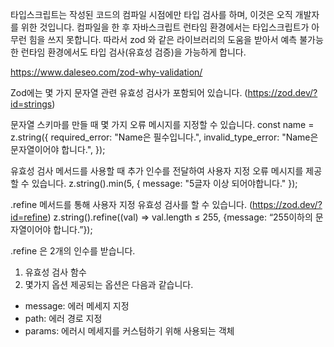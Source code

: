 타입스크립트는 작성된 코드의 컴파일 시점에만 타입 검사를 하며, 이것은 오직 개발자를 위한 것입니다.
컴파일을 한 후 자바스크립트 런타임 환경에서는 타입스크립트가 아무런 힘을 쓰지 못합니다.
따라서 zod 와 같은 라이브러리의 도움을 받아서 예측 불가능한 런타임 환경에서도 타입 검사(유효성 검증)을 가능하게 합니다.

https://www.daleseo.com/zod-why-validation/

Zod에는 몇 가지 문자열 관련 유효성 검사가 포함되어 있습니다.
(https://zod.dev/?id=strings)

문자열 스키마를 만들 때 몇 가지 오류 메시지를 지정할 수 있습니다.
const name = z.string({
required_error: "Name은 필수입니다.",
invalid_type_error: "Name은 문자열이어야 합니다.",
});

유효성 검사 메서드를 사용할 때 추가 인수를 전달하여 사용자 지정 오류 메시지를 제공할 수 있습니다.
z.string().min(5, { message: "5글자 이상 되어야합니다." });

.refine 메서드를 통해 사용자 지정 유효성 검사를 할 수 있습니다.
(https://zod.dev/?id=refine)
z.string().refine((val) ⇒ val.length ≤ 255, {message: “255이하의 문자열이어야 합니다.”});

.refine 은 2개의 인수를 받습니다.
1. 유효성 검사 함수
2. 몇가지 옵션
제공되는 옵션은 다음과 같습니다.
- message: 에러 메세지 지정
- path: 에러 경로 지정
- params: 에러시 메세지를 커스텀하기 위해 사용되는 객체


